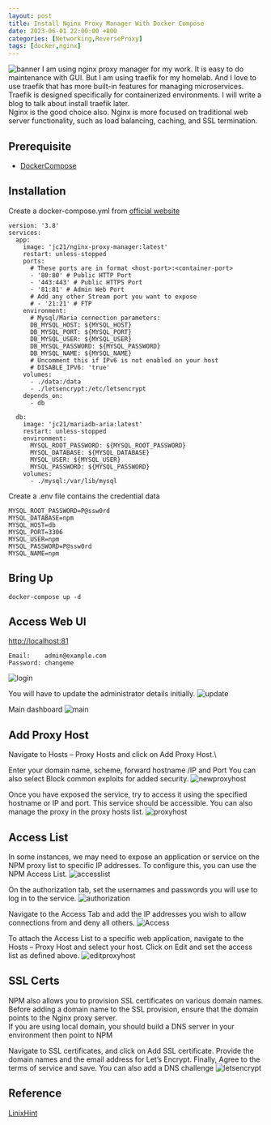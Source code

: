 ```yaml
---
layout: post
title: Install Nginx Proxy Manager With Docker Compose
date: 2023-06-01 22:00:00 +800
categories: [Networking,ReverseProxy]
tags: [docker,nginx]
---
```


![banner](https://linuxhandbook.com/content/images/2020/09/deploy-multiple-services-with-nginx-reverse-proxy-container.png)
I am using nginx proxy manager for my work. It is easy to do maintenance with GUI. But I am using traefik for my homelab. And I love to use traefik that has more built-in features for managing microservices. Traefik is designed specifically for containerized environments. I will write a blog to talk about install traefik later.\
Nginx is the good choice also. Nginx is more focused on traditional web server functionality, such as load balancing, caching, and SSL termination.

## Prerequisite
- [DockerCompose](https://technicatgor.github.io/posts/DockerGuide/#installation)

## Installation
Create a docker-compose.yml from [official website](https://nginxproxymanager.com/setup/#running-the-app)
```
version: '3.8'
services:
  app:
    image: 'jc21/nginx-proxy-manager:latest'
    restart: unless-stopped
    ports:
      # These ports are in format <host-port>:<container-port>
      - '80:80' # Public HTTP Port
      - '443:443' # Public HTTPS Port
      - '81:81' # Admin Web Port
      # Add any other Stream port you want to expose
      # - '21:21' # FTP
    environment:
      # Mysql/Maria connection parameters:
      DB_MYSQL_HOST: ${MYSQL_HOST}
      DB_MYSQL_PORT: ${MYSQL_PORT}
      DB_MYSQL_USER: ${MYSQL_USER}
      DB_MYSQL_PASSWORD: ${MYSQL_PASSWORD}
      DB_MYSQL_NAME: ${MYSQL_NAME}
      # Uncomment this if IPv6 is not enabled on your host
      # DISABLE_IPV6: 'true'
    volumes:
      - ./data:/data
      - ./letsencrypt:/etc/letsencrypt
    depends_on:
      - db

  db:
    image: 'jc21/mariadb-aria:latest'
    restart: unless-stopped
    environment:
      MYSQL_ROOT_PASSWORD: ${MYSQL_ROOT_PASSWORD}
      MYSQL_DATABASE: ${MYSQL_DATABASE}
      MYSQL_USER: ${MYSQL_USER}
      MYSQL_PASSWORD: ${MYSQL_PASSWORD}
    volumes:
      - ./mysql:/var/lib/mysql

```
Create a .env file contains the credential data
```
MYSQL_ROOT_PASSWORD=P@ssw0rd
MYSQL_DATABASE=npm
MYSQL_HOST=db
MYSQL_PORT=3306
MYSQL_USER=npm
MYSQL_PASSWORD=P@ssw0rd
MYSQL_NAME=npm
```

## Bring Up
```
docker-compose up -d
```

## Access Web UI
[http://localhost:81](http://localhost:81)
```
Email:    admin@example.com
Password: changeme
```
![login](https://linuxhint.com/wp-content/uploads/2021/04/How-to-use-Nginx-Proxy-Manager-1.png)

You will have to update the administrator details initially.
![update](https://linuxhint.com/wp-content/uploads/2021/04/How-to-use-Nginx-Proxy-Manager-2.png)

Main dashboard
![main](https://linuxhint.com/wp-content/uploads/2021/04/How-to-use-Nginx-Proxy-Manager-3.png)

## Add Proxy Host
Navigate to Hosts – Proxy Hosts and click on Add Proxy Host.\

Enter your domain name, scheme, forward hostname /IP and Port
You can also select Block common exploits for added security.
![newproxyhost](https://linuxhint.com/wp-content/uploads/2021/04/How-to-use-Nginx-Proxy-Manager-4.png)

Once you have exposed the service, try to access it using the specified hostname or IP and port. This service should be accessible. You can also manage the proxy in the proxy hosts list.
![proxyhost](https://linuxhint.com/wp-content/uploads/2021/04/How-to-use-Nginx-Proxy-Manager-5.png)

## Access List
In some instances, we may need to expose an application or service on the NPM proxy list to specific IP addresses. To configure this, you can use the NPM Access List.
![accesslist](https://linuxhint.com/wp-content/uploads/2021/04/How-to-use-Nginx-Proxy-Manager-6.png)

On the authorization tab, set the usernames and passwords you will use to log in to the service.
![authorization](https://linuxhint.com/wp-content/uploads/2021/04/How-to-use-Nginx-Proxy-Manager-7.png)

Navigate to the Access Tab and add the IP addresses you wish to allow connections from and deny all others.
![Access](https://linuxhint.com/wp-content/uploads/2021/04/How-to-use-Nginx-Proxy-Manager-8.png)

To attach the Access List to a specific web application, navigate to the Hosts – Proxy Host and select your host. Click on Edit and set the access list as defined above.
![editproxyhost](https://linuxhint.com/wp-content/uploads/2021/04/How-to-use-Nginx-Proxy-Manager-9.png)

## SSL Certs
NPM also allows you to provision SSL certificates on various domain names. Before adding a domain name to the SSL provision, ensure that the domain points to the Nginx proxy server.\
If you are using local domain, you should build a DNS server in your environment then point to NPM

Navigate to SSL certificates, and click on Add SSL certificate. Provide the domain names and the email address for Let’s Encrypt. Finally, Agree to the terms of service and save. You can also add a DNS challenge
![letsencrypt](https://linuxhint.com/wp-content/uploads/2021/04/How-to-use-Nginx-Proxy-Manager-10.png)

## Reference
[LinixHint](https://linuxhint.com/use-nginx-proxy-manager/)
